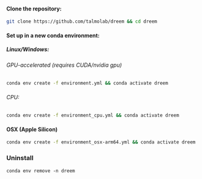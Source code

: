 <!-- ### Basic
```bash
pip install dreem
```  
-->
#### Clone the repository:
```bash
git clone https://github.com/talmolab/dreem && cd dreem
```
#### Set up in a new conda environment:
##### Linux/Windows:
###### GPU-accelerated (requires CUDA/nvidia gpu)
```bash
conda env create -f environment.yml && conda activate dreem
```
###### CPU:
```bash
conda env create -f environment_cpu.yml && conda activate dreem
```
#### OSX (Apple Silicon)
```bash
conda env create -f environment_osx-arm64.yml && conda activate dreem
```
### Uninstall
```
conda env remove -n dreem
```